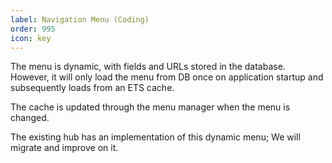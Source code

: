 ```yaml
---
label: Navigation Menu (Coding)
order: 995
icon: key
---
```


The menu is dynamic, with fields and URLs stored in the database. However, it will only load the menu from DB once on application startup and subsequently loads from an ETS cache.

The cache is updated through the menu manager when the menu is changed.

The existing hub has an implementation of this dynamic menu; We will migrate and improve on it.